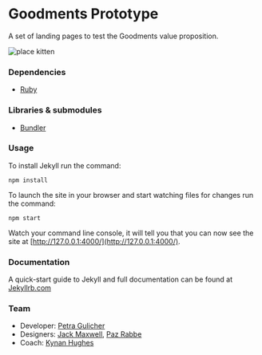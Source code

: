 # Goodments Prototype

A set of landing pages to test the Goodments value proposition.

![place kitten](http://placekitten.com/500/300)

### Dependencies 

* [Ruby](http://www.ruby-lang.org/en/)

### Libraries & submodules

* [Bundler](https://github.com/bundler/bundler)

### Usage

To install Jekyll run the command:

    npm install

To launch the site in your browser and start watching files for changes run the command:

    npm start

Watch your command line console, it will tell you that you can now see the site at [http://127.0.0.1:4000/](http://127.0.0.1:4000/).

### Documentation

A quick-start guide to Jekyll and full documentation can be found at [Jekyllrb.com](http://jekyllrb.com/)

### Team

* Developer: [Petra Gulicher](mailto:petra@ustwo.com)
* Designers: [Jack Maxwell](mailto:jack@ustwo.com), [Paz Rabbe](mailto:paz@ustwo.com)
* Coach: [Kynan Hughes](mailto:kynan@ustwo.com)
